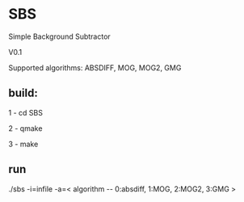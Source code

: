 # SBS
Simple Background Subtractor

V0.1

Supported algorithms: ABSDIFF, MOG, MOG2, GMG

## build:
1 - cd SBS

2 - qmake

3 - make

## run 
./sbs -i=infile -a=< algorithm -- 0:absdiff, 1:MOG, 2:MOG2, 3:GMG > 
